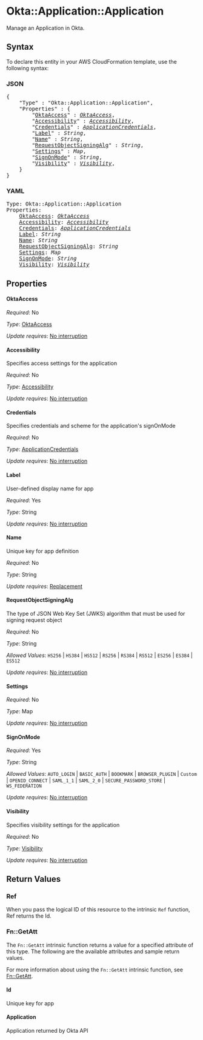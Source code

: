 # Okta::Application::Application

Manage an Application in Okta.

## Syntax

To declare this entity in your AWS CloudFormation template, use the following syntax:

### JSON

<pre>
{
    "Type" : "Okta::Application::Application",
    "Properties" : {
        "<a href="#oktaaccess" title="OktaAccess">OktaAccess</a>" : <i><a href="oktaaccess.md">OktaAccess</a></i>,
        "<a href="#accessibility" title="Accessibility">Accessibility</a>" : <i><a href="accessibility.md">Accessibility</a></i>,
        "<a href="#credentials" title="Credentials">Credentials</a>" : <i><a href="applicationcredentials.md">ApplicationCredentials</a></i>,
        "<a href="#label" title="Label">Label</a>" : <i>String</i>,
        "<a href="#name" title="Name">Name</a>" : <i>String</i>,
        "<a href="#requestobjectsigningalg" title="RequestObjectSigningAlg">RequestObjectSigningAlg</a>" : <i>String</i>,
        "<a href="#settings" title="Settings">Settings</a>" : <i>Map</i>,
        "<a href="#signonmode" title="SignOnMode">SignOnMode</a>" : <i>String</i>,
        "<a href="#visibility" title="Visibility">Visibility</a>" : <i><a href="visibility.md">Visibility</a></i>,
    }
}
</pre>

### YAML

<pre>
Type: Okta::Application::Application
Properties:
    <a href="#oktaaccess" title="OktaAccess">OktaAccess</a>: <i><a href="oktaaccess.md">OktaAccess</a></i>
    <a href="#accessibility" title="Accessibility">Accessibility</a>: <i><a href="accessibility.md">Accessibility</a></i>
    <a href="#credentials" title="Credentials">Credentials</a>: <i><a href="applicationcredentials.md">ApplicationCredentials</a></i>
    <a href="#label" title="Label">Label</a>: <i>String</i>
    <a href="#name" title="Name">Name</a>: <i>String</i>
    <a href="#requestobjectsigningalg" title="RequestObjectSigningAlg">RequestObjectSigningAlg</a>: <i>String</i>
    <a href="#settings" title="Settings">Settings</a>: <i>Map</i>
    <a href="#signonmode" title="SignOnMode">SignOnMode</a>: <i>String</i>
    <a href="#visibility" title="Visibility">Visibility</a>: <i><a href="visibility.md">Visibility</a></i>
</pre>

## Properties

#### OktaAccess

_Required_: No

_Type_: <a href="oktaaccess.md">OktaAccess</a>

_Update requires_: [No interruption](https://docs.aws.amazon.com/AWSCloudFormation/latest/UserGuide/using-cfn-updating-stacks-update-behaviors.html#update-no-interrupt)

#### Accessibility

Specifies access settings for the application

_Required_: No

_Type_: <a href="accessibility.md">Accessibility</a>

_Update requires_: [No interruption](https://docs.aws.amazon.com/AWSCloudFormation/latest/UserGuide/using-cfn-updating-stacks-update-behaviors.html#update-no-interrupt)

#### Credentials

Specifies credentials and scheme for the application's signOnMode

_Required_: No

_Type_: <a href="applicationcredentials.md">ApplicationCredentials</a>

_Update requires_: [No interruption](https://docs.aws.amazon.com/AWSCloudFormation/latest/UserGuide/using-cfn-updating-stacks-update-behaviors.html#update-no-interrupt)

#### Label

User-defined display name for app

_Required_: Yes

_Type_: String

_Update requires_: [No interruption](https://docs.aws.amazon.com/AWSCloudFormation/latest/UserGuide/using-cfn-updating-stacks-update-behaviors.html#update-no-interrupt)

#### Name

Unique key for app definition

_Required_: No

_Type_: String

_Update requires_: [Replacement](https://docs.aws.amazon.com/AWSCloudFormation/latest/UserGuide/using-cfn-updating-stacks-update-behaviors.html#update-replacement)

#### RequestObjectSigningAlg

The type of JSON Web Key Set (JWKS) algorithm that must be used for signing request object

_Required_: No

_Type_: String

_Allowed Values_: <code>HS256</code> | <code>HS384</code> | <code>HS512</code> | <code>RS256</code> | <code>RS384</code> | <code>RS512</code> | <code>ES256</code> | <code>ES384</code> | <code>ES512</code>

_Update requires_: [No interruption](https://docs.aws.amazon.com/AWSCloudFormation/latest/UserGuide/using-cfn-updating-stacks-update-behaviors.html#update-no-interrupt)

#### Settings

_Required_: No

_Type_: Map

_Update requires_: [No interruption](https://docs.aws.amazon.com/AWSCloudFormation/latest/UserGuide/using-cfn-updating-stacks-update-behaviors.html#update-no-interrupt)

#### SignOnMode

_Required_: Yes

_Type_: String

_Allowed Values_: <code>AUTO_LOGIN</code> | <code>BASIC_AUTH</code> | <code>BOOKMARK</code> | <code>BROWSER_PLUGIN</code> | <code>Custom</code> | <code>OPENID_CONNECT</code> | <code>SAML_1_1</code> | <code>SAML_2_0</code> | <code>SECURE_PASSWORD_STORE</code> | <code>WS_FEDERATION</code>

_Update requires_: [No interruption](https://docs.aws.amazon.com/AWSCloudFormation/latest/UserGuide/using-cfn-updating-stacks-update-behaviors.html#update-no-interrupt)

#### Visibility

Specifies visibility settings for the application

_Required_: No

_Type_: <a href="visibility.md">Visibility</a>

_Update requires_: [No interruption](https://docs.aws.amazon.com/AWSCloudFormation/latest/UserGuide/using-cfn-updating-stacks-update-behaviors.html#update-no-interrupt)

## Return Values

### Ref

When you pass the logical ID of this resource to the intrinsic `Ref` function, Ref returns the Id.

### Fn::GetAtt

The `Fn::GetAtt` intrinsic function returns a value for a specified attribute of this type. The following are the available attributes and sample return values.

For more information about using the `Fn::GetAtt` intrinsic function, see [Fn::GetAtt](https://docs.aws.amazon.com/AWSCloudFormation/latest/UserGuide/intrinsic-function-reference-getatt.html).

#### Id

Unique key for app

#### Application

Application returned by Okta API

